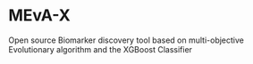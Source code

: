 # MEvA-X
Open source Biomarker discovery tool based on multi-objective Evolutionary algorithm and the XGBoost Classifier
